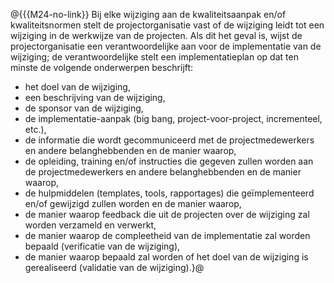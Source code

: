 @{{{M24-no-link}}
Bij elke wijziging aan de kwaliteitsaanpak en/of kwaliteitsnormen stelt de projectorganisatie vast of de wijziging leidt tot een wijziging in de werkwijze van de projecten. Als dit het geval is, wijst de projectorganisatie een verantwoordelijke aan voor de implementatie van de wijziging; de verantwoordelijke stelt een implementatieplan op dat ten minste de volgende onderwerpen beschrijft:

- het doel van de wijziging,
- een beschrijving van de wijziging,
- de sponsor van de wijziging,
- de implementatie-aanpak (big bang, project-voor-project, incrementeel, etc.),
- de informatie die wordt gecommuniceerd met de projectmedewerkers en andere belanghebbenden en de manier waarop,
- de opleiding, training en/of instructies die gegeven zullen worden aan de projectmedewerkers en andere belanghebbenden en de manier waarop,
- de hulpmiddelen (templates, tools, rapportages) die geïmplementeerd en/of gewijzigd zullen worden en de manier waarop,
- de manier waarop  feedback die uit de projecten over de wijziging zal worden verzameld en verwerkt,
- de manier waarop de compleetheid van de implementatie zal worden bepaald (verificatie van de wijziging),
- de manier waarop bepaald zal worden of het doel van de wijziging is gerealiseerd (validatie van de wijziging).}@
